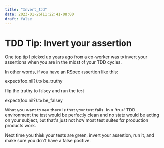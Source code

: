 ```yaml
---
title: "Invert_tdd"
date: 2023-01-26T11:22:41-08:00
draft: false
---
```


# TDD Tip: Invert your assertion

One top tip I picked up years ago from a co-worker was to invert your assertions when you are in the midst of your TDD cycles. 

In other words, if you have an RSpec assertion like this:

expect(foo.nil?).to be_truthy

flip the truthy to falsey and run the test

expect(foo.nil?).to be_falsey

What you want to see there is that your test fails. In a 'true' TDD environment the test would be perfectly clean and no state would be acting on your subject, but that's just not how most test suites for production products work. 

Next time you think your tests are green, invert your assertion, run it, and make sure you don't have a false positive.
